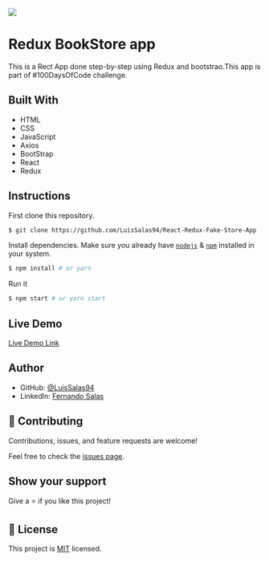 ![](https://img.shields.io/badge/Microverse-blueviolet)

# Redux BookStore app
 This is a Rect App done step-by-step using Redux and bootstrao.This app is part of #100DaysOfCode challenge. 
    
## Built With

- HTML
- CSS
- JavaScript
- Axios
- BootStrap
- React
- Redux


## Instructions

First clone this repository.
```bash
$ git clone https://github.com/LuisSalas94/React-Redux-Fake-Store-App
```

Install dependencies. Make sure you already have [`nodejs`](https://nodejs.org/en/) & [`npm`](https://www.npmjs.com/) installed in your system.
```bash
$ npm install # or yarn
```

Run it
```bash
$ npm start # or yarn start
```

## Live Demo

[Live Demo Link](https://fernando-redux-contact-app.netlify.app/)

## Author

- GitHub: [@LuisSalas94](https://github.com/LuisSalas94)
- LinkedIn: [Fernando Salas](https://www.linkedin.com/in/luisfernandosalasgave/)

## 🤝 Contributing

Contributions, issues, and feature requests are welcome!

Feel free to check the [issues page](../../issues/).

## Show your support

Give a ⭐️ if you like this project!

## 📝 License

This project is [MIT](./MIT.md) licensed.
